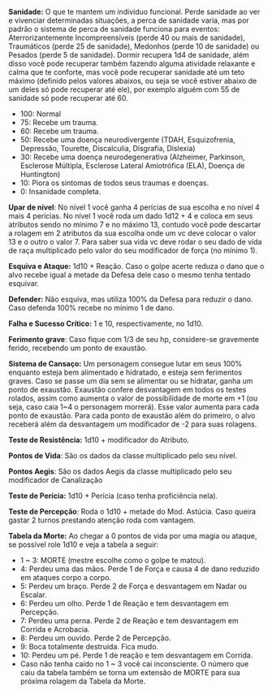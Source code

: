 **Sanidade:** O que te mantem um indivíduo funcional. Perde sanidade ao ver e vivenciar determinadas situações, a perca de sanidade varia, mas por padrão o sistema de perca de sanidade funciona para eventos: Aterrorizantemente Incompreensíveis (perde 40 ou mais de sanidade), Traumáticos (perde 25 de sanidade), Medonhos (perde 10 de sanidade) ou Pesados (perde 5 de sanidade). Dormir recupera 1d4 de sanidade, além disso você pode recuperar também fazendo alguma atividade relaxante e calma que te conforte, mas você pode recuperar sanidade até um teto máximo (definido pelos valores abaixos, ou seja se você estiver abaixo de um deles só pode recuperar até ele), por exemplo alguém com 55 de sanidade só pode recuperar até 60.
- 100: Normal
- 75: Recebe um trauma.
- 60: Recebe um trauma.
- 50: Recebe uma doença neurodivergente (TDAH, Esquizofrenia, Depressão, Tourette, Discalculia, Disgrafia, Dislexia)
- 30: Recebe uma doença neurodegenerativa (Alzheimer, Parkinson, Esclerose Múltipla, Esclerose Lateral Amiotrófica (ELA), Doença de Huntington)
- 10: Piora os sintomas de todos seus traumas e doenças.
- 0: Insanidade completa.

**Upar de nível**: No nível 1 você ganha 4 perícias de sua escolha e no nível 4 mais 4 perícias. No nível 1 você roda um dado 1d12 + 4 e coloca em seus atributos sendo no mínimo 7 e no máximo 13, contudo você pode descartar a rolagem em 2 atributos da sua escolha onde um vc deve colocar o valor 13 e o outro o valor 7. Para saber sua vida vc deve rodar o seu dado de vida de raça multiplicado pelo valor do seu modificador de força (no mínimo 1).

**Esquiva e Ataque:** 1d10 + Reação. Caso o golpe acerte reduza o dano que o alvo recebe igual a metade da Defesa dele caso o mesmo tenha tentado esquivar.

**Defender:** Não esquiva, mas utiliza 100% da Defesa para reduzir o dano. Caso defenda 100% recebe no mínimo 1 de dano.

**Falha e Sucesso Crítico:** 1 e 10, respectivamente, no 1d10.

**Ferimento grave**: Caso fique com 1/3 de seu hp, considere-se gravemente ferido, recebendo um ponto de exaustão. 

**Sistema de Cansaço:** Um personagem consegue lutar em seus 100% enquanto esteja bem alimentado e hidratado, e esteja sem ferimentos graves. Caso se passe um dia sem se alimentar ou se hidratar, ganha um ponto de exaustão. Exaustão confere desvantagem em todos os testes rolados, assim como aumenta o valor de possibilidade de morte em +1 (ou seja, caso caia 1~4 o personagem morrerá). Esse valor aumenta para cada ponto de exaustão. Para cada ponto de exaustão além do primeiro, o alvo receberá além da desvantagem um modificador de -2 para suas rolagens. 

**Teste de Resistência:** 1d10 + modificador do Atributo.

**Pontos de Vida**: São os dados da classe multiplicado pelo seu nível. 

**Pontos Aegis**: São os dados Aegis da classe multiplicado pelo seu modificador de Canalização 

**Teste de Perícia:** 1d10 + Perícia (caso tenha proficiência nela).

**Teste de Percepção**: Roda o 1d10 + metade do Mod. Astúcia. Caso queira gastar 2 turnos prestando atenção roda com vantagem.

**Tabela da Morte:** Ao chegar a 0 pontos de vida por uma magia ou ataque, se possível role 1d10 e veja a tabela a seguir:
- 1 ~ 3: MORTE (mestre escolhe como o golpe te matou).
- 4: Perdeu uma das mãos. Perde 1 de Força e causa 4 de dano reduzido em ataques corpo a corpo.
- 5: Perdeu um braço. Perde 2 de Força e desvantagem em Nadar ou Escalar.
- 6: Perdeu um olho. Perde 1 de Reação e tem desvantagem em Percepção.
- 7: Perdeu uma perna. Perde 2 de Reação e tem desvantagem em Corrida e Acrobacia.
- 8: Perdeu um ouvido. Perde 2 de Percepção.
- 9: Boca totalmente destruída. Fica mudo.
- 10: Perdeu um pé. Perde 1 de reação e tem desvantagem em Corrida.
- Caso não tenha caído no 1 ~ 3 você cai inconsciente. O número que caiu da tabela também se torna um extensão de MORTE para sua próxima rolagem da Tabela da Morte.